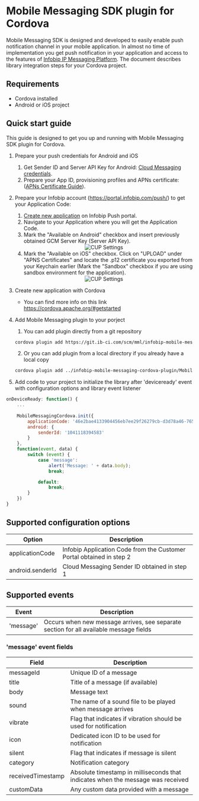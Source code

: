 # Mobile Messaging SDK plugin for Cordova

Mobile Messaging SDK is designed and developed to easily enable push notification channel in your mobile application. In almost no time of implementation you get push notification in your application and access to the features of [Infobip IP Messaging Platform](https://portal.infobip.com/push/). 
The document describes library integration steps for your Cordova project.

## Requirements

- Cordova installed
- Android or iOS project

## Quick start guide

This guide is designed to get you up and running with Mobile Messaging SDK plugin for Cordova.

1. Prepare your push credentials for Android and iOS
	1. Get Sender ID and Server API Key for Android: [Cloud Messaging credentials](https://github.com/infobip/mobile-messaging-sdk-android/wiki/Firebase-Cloud-Messaging).
	2. Prepare your App ID, provisioning profiles and APNs certificate: ([APNs Certificate Guide](https://github.com/infobip/mobile-messaging-sdk-ios/wiki/APNs-Certificate-guide)).

2. Prepare your Infobip account (https://portal.infobip.com/push/) to get your Application Code:
    1. [Create new application](https://dev.infobip.com/v1/docs/push-introduction-create-app) on Infobip Push portal.
    2. Navigate to your Application where you will get the Application Code.
    3. Mark the "Available on Android" checkbox and insert previously obtained GCM Server Key (Server API Key).
    <center><img src="https://github.com/infobip/mobile-messaging-sdk-android/wiki/images/GCMAppSetup.png" alt="CUP Settings"/></center>

    4. Mark the "Available on iOS" checkbox. Click on "UPLOAD" under "APNS Certificates" and locate the .p12 certificate you exported from your Keychain earlier (Mark the "Sandbox" checkbox if you are using sandbox environment for the application).
	<center><img src="https://github.com/infobip/mobile-messaging-sdk-ios/wiki/Images/CUPCertificate.png?raw=true" alt="CUP Settings"/></center>

3. Create new application with Cordova
    * You can find more info on this link https://cordova.apache.org/#getstarted

4. Add Mobile Messaging plugin to your porject
	1. You can add plugin directly from a git repository 
	
	```bash
	cordova plugin add https://git.ib-ci.com/scm/mml/infobip-mobile-messaging-cordova-plugin.git:MobileMessagingPlugin --save
	```

	2. Or you can add plugin from a local directory if you already have a local copy

	```bash
	cordova plugin add ../infobip-mobile-messaging-cordova-plugin/MobileMessagingPlugin
	```

5. Add code to your project to initialize the library after 'deviceready' event with configuration options and library event listener

```javascript
onDeviceReady: function() {
	...
        
    MobileMessagingCordova.init({
        applicationCode: '46e2bae4133904456eb7ee29f26279cb-d3d78a46-7654-44dc-ad23-0702efaef19b',
        android: {
            senderId: '1041118394583'
        }
    },
    function(event, data) {
    	switch (event) {
    		case 'message':
	        	alert('Message: ' + data.body);
	        	break;

	        default:
	        	break;
    	}
    })
}
```

## Supported configuration options

| Option | Description |
| --- | --- |
| applicationCode | Infobip Application Code from the Customer Portal obtained in step 2 |
| android.senderId | Cloud Messaging Sender ID obtained in step 1 | 


## Supported events
| Event | Description |
| --- | --- |
| 'message' | Occurs when new message arrives, see separate section for all available message fields |

### 'message' event fields
| Field | Description |
| --- | --- |
| messageId | Unique ID of a message |
| title | Title of a message (if available) |
| body | Message text |
| sound | The name of a sound file to be played when message arrives |
| vibrate | Flag that indicates if vibration should be used for notification |
| icon | Dedicated icon ID to be used for notification |
| silent | Flag that indicates if message is silent |
| category | Notification category |
| receivedTimestamp | Absolute timestamp in milliseconds that indicates when the message was received |
| customData | Any custom data provided with a message |